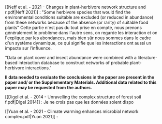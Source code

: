 [[Neff et al. - 2021 - Changes in plant-herbivore network structure and r.pdf|Neff 2021]] :
"Some herbivore species that would find the environmental conditions suitable are excluded (or reduced in abundance) from these networks because of the absence (or rarity) of suitable food plants"
Cette partie n'est pas du tout prise en compte, nous prenons généralement le problème dans l'autre sens, on regarde les interaction et on l'explique par les abondances, mais bien sûr nous sommes dans le cadre d'un système dynamique, ce qui signifie que les interactions ont aussi un impacte sur l'influence.

"Data on plant cover and insect abundance were combined with a literature-based interaction database to construct networks of probable plant-herbivore interactions."

**ll data needed to evaluate the conclusions in the paper are present in the paper and/ or the Supplementary Materials. Additional data related to this paper may be requested from the authors.**

[[Digel et al. - 2014 - Unravelling the complex structure of forest soil f.pdf|Digel 2014]] :
Je ne crois pas que les données soient dispo

[[Yuan et al. - 2021 - Climate warming enhances microbial network complex.pdf|Yuan 2021]] :
